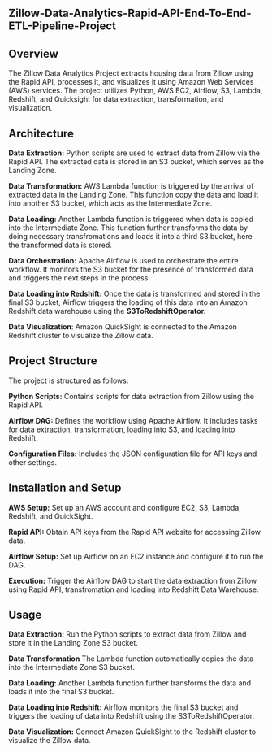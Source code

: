 ## Zillow-Data-Analytics-Rapid-API-End-To-End-ETL-Pipeline-Project

## Overview

The Zillow Data Analytics Project extracts housing data from Zillow using the Rapid API, processes it, and visualizes it using Amazon Web Services (AWS) services. The project utilizes Python, AWS EC2, Airflow, S3, Lambda, Redshift, and Quicksight for data extraction, transformation, and visualization.

## Architecture

**Data Extraction:** Python scripts are used to extract data from Zillow via the Rapid API. The extracted data is stored in an S3 bucket, which serves as the Landing Zone.

**Data Transformation:** AWS Lambda function is triggered by the arrival of extracted data in the Landing Zone. This function copy the data and load it into another S3 bucket, which acts as the Intermediate Zone.

**Data Loading:** Another Lambda function is triggered when data is copied into the Intermediate Zone. This function further transforms the data by doing necessary transfromations and loads it into a third S3 bucket, here the transformed data is stored.

**Data Orchestration:** Apache Airflow is used to orchestrate the entire workflow. It monitors the S3 bucket for the presence of transformed data and triggers the next steps in the process.

**Data Loading into Redshift:** Once the data is transformed and stored in the final S3 bucket, Airflow triggers the loading of this data into an Amazon Redshift data warehouse using the **S3ToRedshiftOperator.**

**Data Visualization**: Amazon QuickSight is connected to the Amazon Redshift cluster to visualize the Zillow data.

## Project Structure

The project is structured as follows:

**Python Scripts:** Contains scripts for data extraction from Zillow using the Rapid API.

**Airflow DAG:** Defines the workflow using Apache Airflow. It includes tasks for data extraction, transformation, loading into S3, and loading into Redshift.

**Configuration Files:** Includes the JSON configuration file for API keys and other settings.

## Installation and Setup

**AWS Setup:** Set up an AWS account and configure EC2, S3, Lambda, Redshift, and QuickSight.

**Rapid API:** Obtain API keys from the Rapid API website for accessing Zillow data.

**Airflow Setup:** Set up Airflow on an EC2 instance and configure it to run the DAG.

**Execution:** Trigger the Airflow DAG to start the data extraction from Zillow using Rapid API, transfromation and loading into Redshift Data Warehouse.

## Usage

**Data Extraction:** Run the Python scripts to extract data from Zillow and store it in the Landing Zone S3 bucket.

**Data Transformation** The Lambda function automatically copies the data into the Intermediate Zone S3 bucket.

**Data Loading:** Another Lambda function further transforms the data and loads it into the final S3 bucket.

**Data Loading into Redshift:** Airflow monitors the final S3 bucket and triggers the loading of data into Redshift using the S3ToRedshiftOperator.

**Data Visualization:** Connect Amazon QuickSight to the Redshift cluster to visualize the Zillow data.

